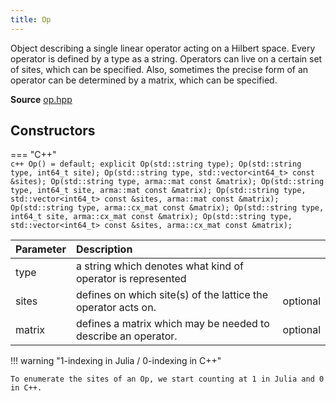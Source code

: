 ```yaml
---
title: Op
---
```


Object describing a single linear operator acting on a Hilbert space. Every operator is defined by a type as a string. Operators can live on a certain set of sites, which can be specified. Also, sometimes the precise form of an operator can be determined by a matrix, which can be specified.

**Source** [op.hpp](https://github.com/awietek/xdiag/blob/main/xdiag/operators/op.hpp)

## Constructors

=== "C++"	
	```c++
	Op() = default;
	explicit Op(std::string type);
	Op(std::string type, int64_t site);
	Op(std::string type, std::vector<int64_t> const &sites);
	Op(std::string type, arma::mat const &matrix);
	Op(std::string type, int64_t site, arma::mat const &matrix);
	Op(std::string type, std::vector<int64_t> const &sites, arma::mat const &matrix);
	Op(std::string type, arma::cx_mat const &matrix);
	Op(std::string type, int64_t site, arma::cx_mat const &matrix);
	Op(std::string type, std::vector<int64_t> const &sites, arma::cx_mat const &matrix);
	```

| Parameter | Description                                                   |          |
|:----------|:--------------------------------------------------------------|----------|
| type      | a string which denotes what kind of operator is represented   |          |
| sites     | defines on which site(s) of the lattice the operator acts on. | optional |
| matrix    | defines a matrix which may be needed to describe an operator. | optional |

!!! warning "1-indexing in Julia / 0-indexing in C++"

	To enumerate the sites of an Op, we start counting at 1 in Julia and 0 in C++.

